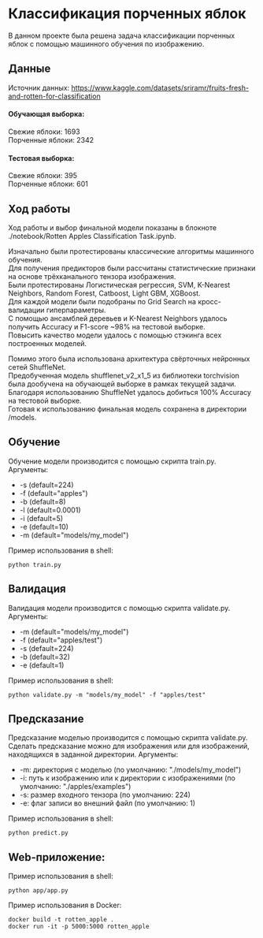 # Классификация порченных яблок

В данном проекте была решена задача классификации порченных яблок с помощью машинного обучения по изображению.


## Данные
Источник данных: https://www.kaggle.com/datasets/sriramr/fruits-fresh-and-rotten-for-classification


#### Обучающая выборка:
Свежие яблоки: 1693 <br>
Порченные яблоки: 2342 <br>

#### Тестовая выборка:
Свежие яблоки: 395 <br>
Порченные яблоки: 601 <br>


## Ход работы
Ход работы и выбор финальной модели показаны в блокноте ./notebook/Rotten Apples Classification Task.ipynb.

Изначально были протестированы классические алгоритмы машинного обучения. <br>
Для получения предикторов были рассчитаны статистические признаки на основе трёхканального тензора изображения. <br>
Были протестированы Логистическая регрессия, SVM, K-Nearest Neighbors, Random Forest, Catboost, Light GBM, XGBoost. <br>
Для каждой модели были подобраны по Grid Search на кросс-валидации гиперпараметры. <br>
С помощью ансамблей деревьев и K-Nearest Neighbors удалось получить Accuracy и F1-score ~98% на тестовой выборке. <br>
Повысить качество модели удалось с помощью стэкинга всех построенных моделей.

Помимо этого была использована архитектура свёрточных нейронных сетей ShuffleNet. <br>
Предобученная модель shufflenet_v2_x1_5 из библиотеки torchvision была дообучена на обучающей выборке в рамках текущей задачи. <br>
Благодаря использованию ShuffleNet удалось добиться 100% Accuracy на тестовой выборке. <br>
Готовая к использованию финальная модель сохранена в директории /models.


## Обучение
Обучение модели производится с помощью скрипта train.py.
Аргументы:
* -s (default=224)
* -f (default="apples")
* -b (default=8)
* -l (default=0.0001)
* -i (default=5)
* -e (default=10)
* -m (default="models/my_model")

Пример использования в shell:
```
python train.py
```


## Валидация
Валидация модели производится с помощью скрипта validate.py.
Аргументы:
* -m (default="models/my_model")
* -f (default="apples/test")
* -s (default=224)
* -b (default=32)
* -e (default=1)

Пример использования в shell:
```
python validate.py -m "models/my_model" -f "apples/test"
```


## Предсказание
Предсказание моделью производится с помощью скрипта validate.py. Сделать предсказание можно для изображения или для изображений, находящихся в заданной директории.
Аргументы:
* -m: директория с моделью (по умолчанию: "./models/my_model")
* -i: путь к изображению или к директории с изображениями (по умолчанию: "./apples/examples")
* -s: размер входного тензора (по умолчанию: 224)
* -e: флаг записи во внешний файл (по умолчанию: 1)

Пример использования в shell:
```
python predict.py
```


## Web-приложение:

Пример использования в shell:
```
python app/app.py
```

Пример использования в Docker:
```
docker build -t rotten_apple .
docker run -it -p 5000:5000 rotten_apple
```
